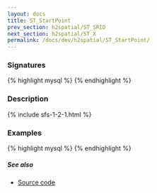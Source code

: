 ```yaml
---
layout: docs
title: ST_StartPoint
prev_section: h2spatial/ST_SRID
next_section: h2spatial/ST_X
permalink: /docs/dev/h2spatial/ST_StartPoint/
---
```


### Signatures

{% highlight mysql %}
{% endhighlight %}

### Description



{% include sfs-1-2-1.html %}

### Examples

{% highlight mysql %}
{% endhighlight %}

##### See also

* [Source code](https://github.com/irstv/H2GIS/blob/master/h2spatial/src/main/java/org/h2gis/h2spatial/internal/function/spatial/properties/ST_StartPoint.java)
